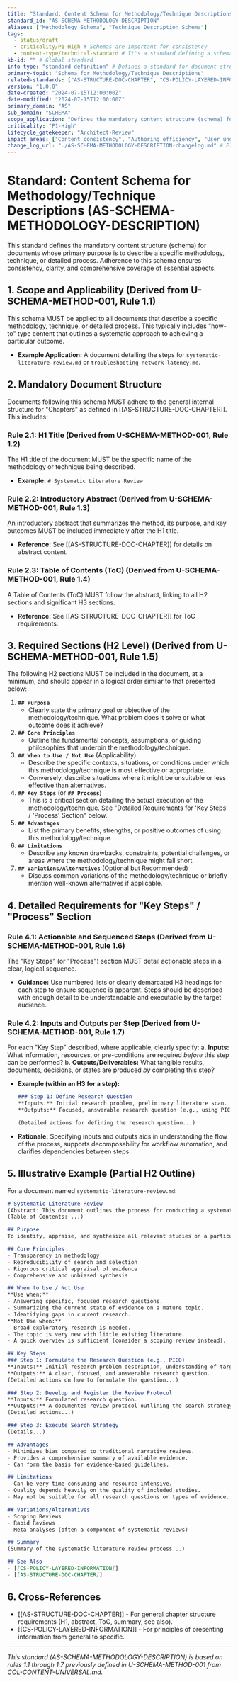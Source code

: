 ```yaml
---
title: "Standard: Content Schema for Methodology/Technique Descriptions"
standard_id: "AS-SCHEMA-METHODOLOGY-DESCRIPTION"
aliases: ["Methodology Schema", "Technique Description Schema"]
tags:
  - status/draft
  - criticality/P1-High # Schemas are important for consistency
  - content-type/technical-standard # It's a standard defining a schema
kb-id: "" # Global standard
info-type: "standard-definition" # Defines a standard for document structure
primary-topic: "Schema for Methodology/Technique Descriptions"
related-standards: ["AS-STRUCTURE-DOC-CHAPTER", "CS-POLICY-LAYERED-INFORMATION"]
version: "1.0.0"
date-created: "2024-07-15T12:00:00Z"
date-modified: "2024-07-15T12:00:00Z"
primary_domain: "AS"
sub_domain: "SCHEMA"
scope_application: "Defines the mandatory content structure (schema) for documents that describe specific methodologies, techniques, or detailed processes."
criticality: "P1-High"
lifecycle_gatekeeper: "Architect-Review"
impact_areas: ["Content consistency", "Authoring efficiency", "User understanding of complex processes", "Information reusability"]
change_log_url: "./AS-SCHEMA-METHODOLOGY-DESCRIPTION-changelog.md" # Placeholder
---
```


# Standard: Content Schema for Methodology/Technique Descriptions (AS-SCHEMA-METHODOLOGY-DESCRIPTION)

This standard defines the mandatory content structure (schema) for documents whose primary purpose is to describe a specific methodology, technique, or detailed process. Adherence to this schema ensures consistency, clarity, and comprehensive coverage of essential aspects.

## 1. Scope and Applicability (Derived from U-SCHEMA-METHOD-001, Rule 1.1)

This schema MUST be applied to all documents that describe a specific methodology, technique, or detailed process. This typically includes "how-to" type content that outlines a systematic approach to achieving a particular outcome.

*   **Example Application:** A document detailing the steps for `systematic-literature-review.md` or `troubleshooting-network-latency.md`.

## 2. Mandatory Document Structure

Documents following this schema MUST adhere to the general internal structure for "Chapters" as defined in [[AS-STRUCTURE-DOC-CHAPTER]]. This includes:

### Rule 2.1: H1 Title (Derived from U-SCHEMA-METHOD-001, Rule 1.2)
The H1 title of the document MUST be the specific name of the methodology or technique being described.
*   **Example:** `# Systematic Literature Review`

### Rule 2.2: Introductory Abstract (Derived from U-SCHEMA-METHOD-001, Rule 1.3)
An introductory abstract that summarizes the method, its purpose, and key outcomes MUST be included immediately after the H1 title.
*   **Reference:** See [[AS-STRUCTURE-DOC-CHAPTER]] for details on abstract content.

### Rule 2.3: Table of Contents (ToC) (Derived from U-SCHEMA-METHOD-001, Rule 1.4)
A Table of Contents (ToC) MUST follow the abstract, linking to all H2 sections and significant H3 sections.
*   **Reference:** See [[AS-STRUCTURE-DOC-CHAPTER]] for ToC requirements.

## 3. Required Sections (H2 Level) (Derived from U-SCHEMA-METHOD-001, Rule 1.5)

The following H2 sections MUST be included in the document, at a minimum, and should appear in a logical order similar to that presented below:

1.  **`## Purpose`**
    *   Clearly state the primary goal or objective of the methodology/technique. What problem does it solve or what outcome does it achieve?
2.  **`## Core Principles`**
    *   Outline the fundamental concepts, assumptions, or guiding philosophies that underpin the methodology/technique.
3.  **`## When to Use / Not Use`** (Applicability)
    *   Describe the specific contexts, situations, or conditions under which this methodology/technique is most effective or appropriate.
    *   Conversely, describe situations where it might be unsuitable or less effective than alternatives.
4.  **`## Key Steps`** (or **`## Process`**)
    *   This is a critical section detailing the actual execution of the methodology/technique. See "Detailed Requirements for 'Key Steps' / 'Process' Section" below.
5.  **`## Advantages`**
    *   List the primary benefits, strengths, or positive outcomes of using this methodology/technique.
6.  **`## Limitations`**
    *   Describe any known drawbacks, constraints, potential challenges, or areas where the methodology/technique might fall short.
7.  **`## Variations/Alternatives`** (Optional but Recommended)
    *   Discuss common variations of the methodology/technique or briefly mention well-known alternatives if applicable.

## 4. Detailed Requirements for "Key Steps" / "Process" Section

### Rule 4.1: Actionable and Sequenced Steps (Derived from U-SCHEMA-METHOD-001, Rule 1.6)
The "Key Steps" (or "Process") section MUST detail actionable steps in a clear, logical sequence.
*   **Guidance:** Use numbered lists or clearly demarcated H3 headings for each step to ensure sequence is apparent. Steps should be described with enough detail to be understandable and executable by the target audience.

### Rule 4.2: Inputs and Outputs per Step (Derived from U-SCHEMA-METHOD-001, Rule 1.7)
For each "Key Step" described, where applicable, clearly specify:
    a.  **Inputs:** What information, resources, or pre-conditions are required *before* this step can be performed?
    b.  **Outputs/Deliverables:** What tangible results, documents, decisions, or states are produced *by* completing this step?
*   **Example (within an H3 for a step):**
    ```markdown
    ### Step 1: Define Research Question
    **Inputs:** Initial research problem, preliminary literature scan.
    **Outputs:** Focused, answerable research question (e.g., using PICO framework).

    (Detailed actions for defining the research question...)
    ```
*   **Rationale:** Specifying inputs and outputs aids in understanding the flow of the process, supports decomposability for workflow automation, and clarifies dependencies between steps.

## 5. Illustrative Example (Partial H2 Outline)

For a document named `systematic-literature-review.md`:
```markdown
# Systematic Literature Review
(Abstract: This document outlines the process for conducting a systematic literature review...)
(Table of Contents: ...)

## Purpose
To identify, appraise, and synthesize all relevant studies on a particular topic to answer a predefined research question.

## Core Principles
- Transparency in methodology
- Reproducibility of search and selection
- Rigorous critical appraisal of evidence
- Comprehensive and unbiased synthesis

## When to Use / Not Use
**Use when:**
- Answering specific, focused research questions.
- Summarizing the current state of evidence on a mature topic.
- Identifying gaps in current research.
**Not Use when:**
- Broad exploratory research is needed.
- The topic is very new with little existing literature.
- A quick overview is sufficient (consider a scoping review instead).

## Key Steps
### Step 1: Formulate the Research Question (e.g., PICO)
**Inputs:** Initial research problem description, understanding of target domain.
**Outputs:** A clear, focused, and answerable research question.
(Detailed actions on how to formulate the question...)

### Step 2: Develop and Register the Review Protocol
**Inputs:** Formulated research question.
**Outputs:** A documented review protocol outlining the search strategy, inclusion/exclusion criteria, data extraction plan, and analysis methods.
(Detailed actions...)

### Step 3: Execute Search Strategy
(Details...)

## Advantages
- Minimizes bias compared to traditional narrative reviews.
- Provides a comprehensive summary of available evidence.
- Can form the basis for evidence-based guidelines.

## Limitations
- Can be very time-consuming and resource-intensive.
- Quality depends heavily on the quality of included studies.
- May not be suitable for all research questions or types of evidence.

## Variations/Alternatives
- Scoping Reviews
- Rapid Reviews
- Meta-analyses (often a component of systematic reviews)

## Summary
(Summary of the systematic literature review process...)

## See Also
- [[CS-POLICY-LAYERED-INFORMATION]]
- [[AS-STRUCTURE-DOC-CHAPTER]]
```

## 6. Cross-References
- [[AS-STRUCTURE-DOC-CHAPTER]] - For general chapter structure requirements (H1, abstract, ToC, summary, see also).
- [[CS-POLICY-LAYERED-INFORMATION]] - For principles of presenting information from general to specific.

---
*This standard (AS-SCHEMA-METHODOLOGY-DESCRIPTION) is based on rules 1.1 through 1.7 previously defined in U-SCHEMA-METHOD-001 from COL-CONTENT-UNIVERSAL.md.*
```
